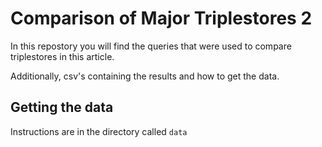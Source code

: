 # Comparison of Major Triplestores 2

In this repostory you will find the queries that were used to compare triplestores in this article.

Additionally, csv's containing the results and how to get the data.

## Getting the data

Instructions are in the directory called `data`
